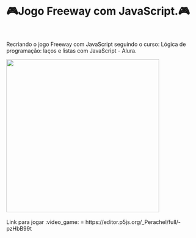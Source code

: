 # :video_game:Jogo Freeway com JavaScript.:video_game:

<br>

Recriando o jogo Freeway com JavaScript seguindo o curso: Lógica de programação: laços e listas com JavaScript - Alura. 

<img src="https://github.com/Raquel-Moura/Jogo_Freeway/assets/111471780/461c6a5f-f04f-4997-b9a3-8f083a182093.gif" width="400">

<br>
<br>
Link para jogar :video_game: = https://editor.p5js.org/_Perachel/full/-pzHbB99t 


